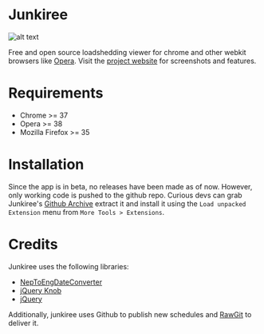 # Junkiree


![alt text](http://dineshkhadka.github.io/img/screenshot1.png "Junkiree Screenshot")

Free and open source loadshedding viewer for chrome and other webkit browsers like [Opera](https://opera.com). Visit the [project website](http://dineshkhadka.github.io) for screenshots and features.


# Requirements

* Chrome >= 37
* Opera >= 38
* Mozilla Firefox >= 35 


# Installation

Since the app is in beta, no releases have been made as of now. However, only working code is pushed to the github repo. Curious devs can grab Junkiree's [Github Archive](https://github.com/dineshkhadka/junkiree/archive/master.zip) extract it and install it using the `Load unpacked Extension` menu from `More Tools > Extensions`.

# Credits

Junkiree uses the following libraries:

* [NepToEngDateConverter](https://github.com/prashishh/NepToEngDateConverter)
* [jQuery Knob](https://github.com/aterrien/jQuery-Knob)
* [jQuery](https://jquery.com)

Additionally, junkiree uses Github to publish new schedules and [RawGit](https://rawgit.com) to deliver it.